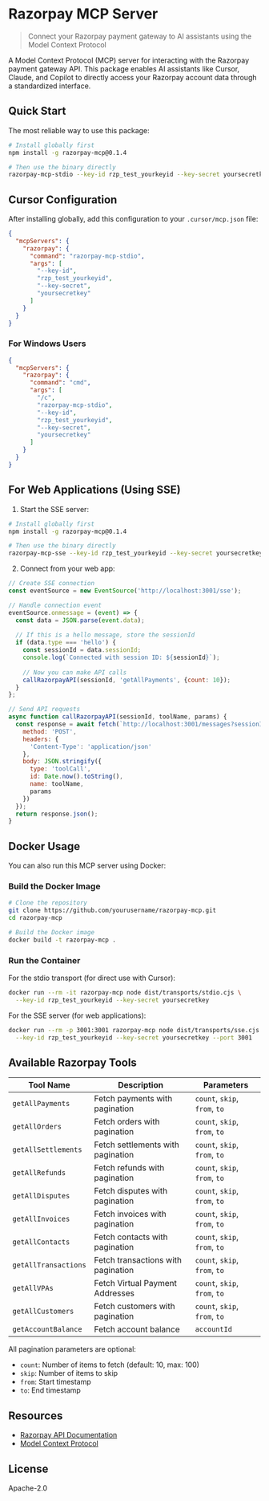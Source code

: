 # Razorpay MCP Server

> Connect your Razorpay payment gateway to AI assistants using the Model Context Protocol

A Model Context Protocol (MCP) server for interacting with the Razorpay payment gateway API. This package enables AI assistants like Cursor, Claude, and Copilot to directly access your Razorpay account data through a standardized interface.

## Quick Start

The most reliable way to use this package:

```bash
# Install globally first
npm install -g razorpay-mcp@0.1.4

# Then use the binary directly
razorpay-mcp-stdio --key-id rzp_test_yourkeyid --key-secret yoursecretkey
```

## Cursor Configuration

After installing globally, add this configuration to your `.cursor/mcp.json` file:

```json
{
  "mcpServers": {
    "razorpay": {
      "command": "razorpay-mcp-stdio",
      "args": [
        "--key-id",
        "rzp_test_yourkeyid",
        "--key-secret",
        "yoursecretkey"
      ]
    }
  }
}
```

### For Windows Users

```json
{
  "mcpServers": {
    "razorpay": {
      "command": "cmd",
      "args": [
        "/c",
        "razorpay-mcp-stdio",
        "--key-id",
        "rzp_test_yourkeyid",
        "--key-secret",
        "yoursecretkey"
      ]
    }
  }
}
```

## For Web Applications (Using SSE)

1. Start the SSE server:

```bash
# Install globally first
npm install -g razorpay-mcp@0.1.4

# Then use the binary directly
razorpay-mcp-sse --key-id rzp_test_yourkeyid --key-secret yoursecretkey --port 3001
```

2. Connect from your web app:

```javascript
// Create SSE connection
const eventSource = new EventSource('http://localhost:3001/sse');

// Handle connection event
eventSource.onmessage = (event) => {
  const data = JSON.parse(event.data);
  
  // If this is a hello message, store the sessionId
  if (data.type === 'hello') {
    const sessionId = data.sessionId;
    console.log(`Connected with session ID: ${sessionId}`);
    
    // Now you can make API calls
    callRazorpayAPI(sessionId, 'getAllPayments', {count: 10});
  }
};

// Send API requests
async function callRazorpayAPI(sessionId, toolName, params) {
  const response = await fetch(`http://localhost:3001/messages?sessionId=${sessionId}`, {
    method: 'POST',
    headers: {
      'Content-Type': 'application/json'
    },
    body: JSON.stringify({
      type: 'toolCall',
      id: Date.now().toString(),
      name: toolName,
      params
    })
  });
  return response.json();
}
```

## Docker Usage

You can also run this MCP server using Docker:

### Build the Docker Image

```bash
# Clone the repository
git clone https://github.com/yourusername/razorpay-mcp.git
cd razorpay-mcp

# Build the Docker image
docker build -t razorpay-mcp .
```

### Run the Container

For the stdio transport (for direct use with Cursor):

```bash
docker run --rm -it razorpay-mcp node dist/transports/stdio.cjs \
  --key-id rzp_test_yourkeyid --key-secret yoursecretkey
```

For the SSE server (for web applications):

```bash
docker run --rm -p 3001:3001 razorpay-mcp node dist/transports/sse.cjs \
  --key-id rzp_test_yourkeyid --key-secret yoursecretkey --port 3001
```

## Available Razorpay Tools

| Tool Name | Description | Parameters |
|-----------|-------------|------------|
| `getAllPayments` | Fetch payments with pagination | `count`, `skip`, `from`, `to` |
| `getAllOrders` | Fetch orders with pagination | `count`, `skip`, `from`, `to` |
| `getAllSettlements` | Fetch settlements with pagination | `count`, `skip`, `from`, `to` |
| `getAllRefunds` | Fetch refunds with pagination | `count`, `skip`, `from`, `to` |
| `getAllDisputes` | Fetch disputes with pagination | `count`, `skip`, `from`, `to` |
| `getAllInvoices` | Fetch invoices with pagination | `count`, `skip`, `from`, `to` |
| `getAllContacts` | Fetch contacts with pagination | `count`, `skip`, `from`, `to` |
| `getAllTransactions` | Fetch transactions with pagination | `count`, `skip`, `from`, `to` |
| `getAllVPAs` | Fetch Virtual Payment Addresses | `count`, `skip`, `from`, `to` |
| `getAllCustomers` | Fetch customers with pagination | `count`, `skip`, `from`, `to` |
| `getAccountBalance` | Fetch account balance | `accountId` |

All pagination parameters are optional:
- `count`: Number of items to fetch (default: 10, max: 100)
- `skip`: Number of items to skip
- `from`: Start timestamp
- `to`: End timestamp

## Resources

- [Razorpay API Documentation](https://razorpay.com/docs/api/)
- [Model Context Protocol](https://modelcontextprotocol.io/introduction)

## License

Apache-2.0
